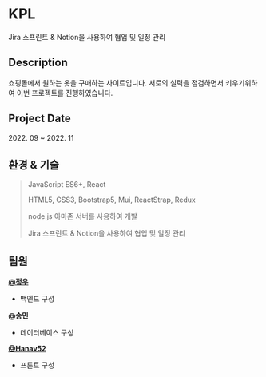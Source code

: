# KPL
Jira 스프린트 & Notion을 사용하여 협업 및 일정 관리

  <h2>Description</h2>
  쇼핑몰에서 원하는 옷을 구매하는 사이트입니다. 서로의 실력을 점검하면서 키우기위하여 이번 프로젝트를 진행하였습니다.
  
  <br/>
  <h2>Project Date</h2>
  2022. 09 ~ 2022. 11<br>
  
  <h2>환경 & 기술</h2>

> JavaScript ES6+, React
> 
> HTML5, CSS3, Bootstrap5, Mui, ReactStrap, Redux
>
> node.js 아마존 서버를 사용하여 개발
> 
> Jira 스프린트 & Notion을 사용하여 협업 및 일정 관리
  
## 팀원
<div>
      <a href="https://www.github.com/bestinwoo">
        <b>@정우</b>
      </a>
      <ul>
        <li>백엔드 구성</li>
      </ul>
      <a href="https://www.github.com/bestinwoo">
        <b>@승민</b>
      </a>
      <ul>
        <li>데이터베이스 구성</li>
      </ul>
      <a href="https://www.github.com/Hanav52">
        <b>@Hanav52</b>
      </a>
      <ul>
        <li>프론트 구성</li>
      </ul>
</div>



